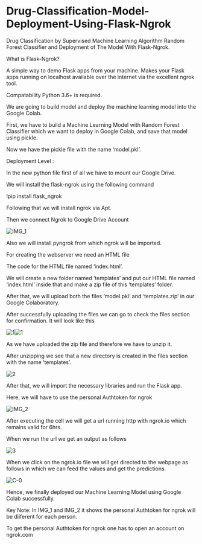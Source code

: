 # Drug-Classification-Model-Deployment-Using-Flask-Ngrok
Drug Classification by Supervised Machine Learning Algorithm Random Forest Classifier and Deployment of The Model With Flask-Ngrok.

What is Flask-Ngrok?

A simple way to demo Flask apps from your machine. Makes your Flask apps running on localhost available over the internet via the excellent ngrok tool.

Compatability
Python 3.6+ is required.

We are going to build model and deploy the machine learning model into the Google Colab.

First, we have to build a Machine Learning Model with Random Forest Classifier which we want to deploy in Google Colab, and save that model using pickle.

Now we have the pickle file with the name ‘model.pkl’.

Deployment Level :

In the new python file first of all we have to mount our Google Drive.

We will install the flask-ngrok using the following command

!pip install flask_ngrok

Following that we will install ngrok via Apt.

Then we connect Ngrok to Google Drive Account

![IMG_1](https://user-images.githubusercontent.com/116178688/198878291-75be6471-36cc-4318-bc2e-7814da70cd0e.jpg)

Also we will install pyngrok from which ngrok will be imported.

For creating the webserver we need an HTML file

The code for the HTML file named ‘index.html’.

We will create a new folder named ‘templates’ and put our HTML file named ‘index.html’ inside that and make a zip file of this ‘templates’ folder.

After that, we will upload both the files ‘model.pkl’ and ‘templates.zip’ in our Google Colaboratory.

After successfully uploading the files we can go to check the files section for confirmation. It will look like this

![1](https://user-images.githubusercontent.com/116178688/198877483-a697f127-82d4-4b04-9c9c-534fcbc8fbf5.png)![1](https://user-images.githubusercontent.com/116178688/198877486-cafde927-d848-4d94-b38c-ebca5e3a9a63.png)

As we have uploaded the zip file and therefore we have to unzip it.

After unzipping we see that a new directory is created in the files section with the name ‘templates’.

![2](https://user-images.githubusercontent.com/116178688/198877540-acc09a06-b178-4d81-ada6-1c3952b2331f.png)

After that, we will import the necessary libraries and run the Flask app.

Here, we will have to use the personal Authtoken for ngrok 

![IMG_2](https://user-images.githubusercontent.com/116178688/198878642-fb46fab6-b85b-40bd-a901-cdf1345ec210.jpg)

After executing the cell we will get a url running http with ngrok.io which remains valid for 6hrs.

When we run the url we get an output as follows

![3](https://user-images.githubusercontent.com/116178688/198877666-2d06f6a2-23f0-4407-97f5-43814af2c09e.JPG)

When we click on the ngrok.io file we will get directed to the webpage as follows in which we can feed the values and get the predictions.

![C-0](https://user-images.githubusercontent.com/116178688/198877685-0c51f626-e0fd-4dca-a140-038529b08d28.JPG)

Hence, we finally deployed our Machine Learning Model using Google Colab successfully.


Key Note:
In IMG_1 and IMG_2 it shows the personal Authtoken for ngrok will be diiferent for each person.

To get the personal Authtoken for ngrok one has to open an account on ngrok.com



